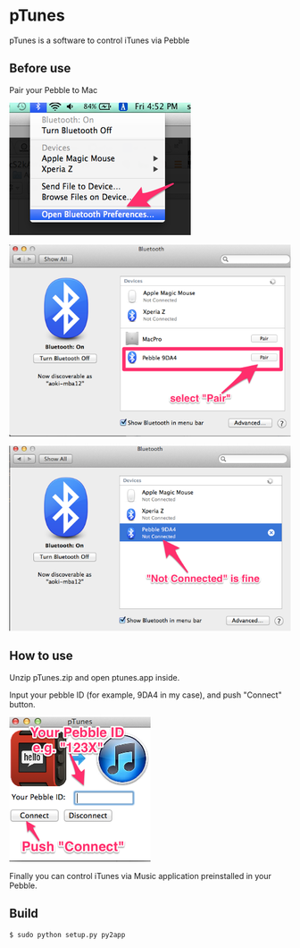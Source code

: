 pTunes
=============
pTunes is a software to control iTunes via Pebble

## Before use
Pair your Pebble to Mac

![bluetooth preference](photos/bluetooth_pref.png)

![pair](photos/pair.png)

![not connected](photos/not_connected.png)

## How to use
Unzip pTunes.zip and open ptunes.app inside.

Input your pebble ID (for example, 9DA4 in my case), 
and push "Connect" button.

![howtouse](photos/howtouse.png)

Finally you can control iTunes via Music application preinstalled in your Pebble.

## Build
```
$ sudo python setup.py py2app
```
